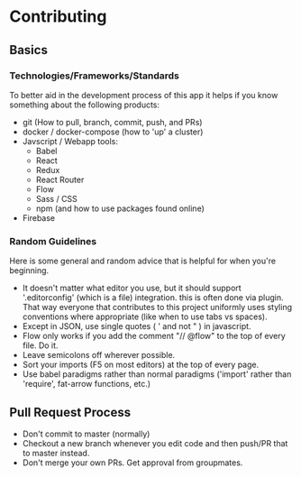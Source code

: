# Contributing

## Basics

### Technologies/Frameworks/Standards

To better aid in the development process of this app it helps if you know something about the following products:

* git (How to pull, branch, commit, push, and PRs)
* docker / docker-compose (how to 'up' a cluster)
* Javscript / Webapp tools:
  * Babel
  * React
  * Redux
  * React Router
  * Flow
  * Sass / CSS
  * npm (and how to use packages found online)
* Firebase

### Random Guidelines

Here is some general and random advice that is helpful for when you're beginning.
* It doesn't matter what editor you use, but it should support '.editorconfig' (which is a file) integration. this is
often done via plugin. That way everyone that contributes to this project uniformly uses styling conventions where
appropriate (like when to use tabs vs spaces).
* Except in JSON, use single quotes ( ' and not " ) in javascript.
* Flow only works if you add the comment "// @flow" to the top of every file. Do it.
* Leave semicolons off wherever possible.
* Sort your imports (F5 on most editors) at the top of every page.
* Use babel paradigms rather than normal paradigms ('import' rather than 'require', fat-arrow functions, etc.)

## Pull Request Process

* Don't commit to master (normally)
* Checkout a new branch whenever you edit code and then push/PR that to master instead.
* Don't merge your own PRs. Get approval from groupmates.
